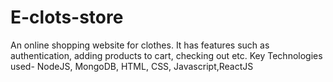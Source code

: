# E-clots-store  
 An online shopping website for clothes.
 It has features such as authentication, adding products to cart, checking out etc.
Key Technologies used- NodeJS, MongoDB, HTML, CSS, Javascript,ReactJS

